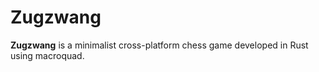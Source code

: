 # Zugzwang

**Zugzwang** is a minimalist cross-platform chess game developed in Rust using macroquad.
